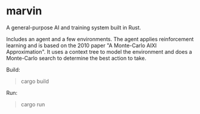 # marvin
A general-purpose AI and training system built in Rust.

Includes an agent and a few environments. The agent applies reinforcement learning and is based on the 2010 paper "A Monte-Carlo AIXI Approximation". It uses a context tree to model the environment and does a Monte-Carlo search to determine the best action to take.

Build:
> cargo build

Run:
> cargo run
